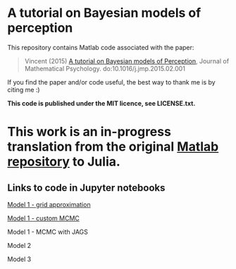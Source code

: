 # A tutorial on Bayesian models of perception

This repository contains Matlab code associated with the paper:

> Vincent (2015) [A tutorial on Bayesian models of Perception](http://www.sciencedirect.com/science/article/pii/S0022249615000061), Journal of Mathematical Psychology. do:10.1016/j.jmp.2015.02.001

If you find the paper and/or code useful, the best way to thank me is by citing me :)

**This code is published under the MIT licence, see LICENSE.txt.**

# This work is an in-progress translation from the original [Matlab repository](https://github.com/drbenvincent/bayesian2afc) to Julia.

## Links to code in Jupyter notebooks

[Model 1 - grid approximation](https://github.com/drbenvincent/bayesian2afc-julia/blob/master/model1-grid-approx.ipynb)

[Model 1 - custom MCMC](https://github.com/drbenvincent/bayesian2afc-julia/blob/master/model1-custom-mcmc.ipynb)


Model 1 - MCMC with JAGS

Model 2

Model 3
